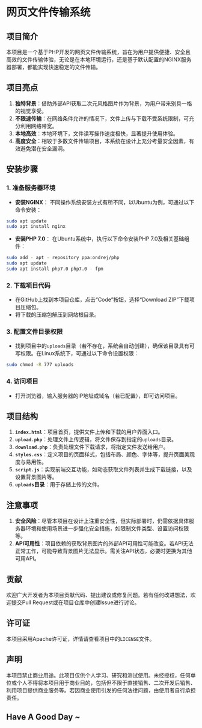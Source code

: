 # 网页文件传输系统

## 项目简介
本项目是一个基于PHP开发的网页文件传输系统，旨在为用户提供便捷、安全且高效的文件传输体验，无论是在本地环境运行，还是基于默认配置的NGINX服务器部署，都能实现快速稳定的文件传输。

## 项目亮点
1. **独特背景**：借助外部API获取二次元风格图片作为背景，为用户带来别具一格的视觉享受。
2. **不限速传输**：在网络条件允许的情况下，文件上传与下载不受系统限制，可充分利用网络带宽。
3. **本地高效**：本地环境下，文件读写操作速度极快，显著提升使用体验。
4. **高度安全**：相较于多数文件传输项目，本系统在设计上充分考量安全因素，有效避免潜在安全漏洞。

## 安装步骤
### 1. 准备服务器环境
 - **安装NGINX**：
不同操作系统安装方式有所不同，以Ubuntu为例，可通过以下命令安装：
```bash
sudo apt update
sudo apt install nginx
```
 - **安装PHP 7.0**：
在Ubuntu系统中，执行以下命令安装PHP 7.0及相关基础组件：
```bash
sudo add - apt - repository ppa:ondrej/php
sudo apt update
sudo apt install php7.0 php7.0 - fpm
```
### 2. 下载项目代码
 - 在GitHub上找到本项目仓库，点击“Code”按钮，选择“Download ZIP”下载项目压缩包。
 - 将下载的压缩包解压到网站根目录。
### 3. 配置文件目录权限
 - 找到项目中的`uploads`目录（若不存在，系统会自动创建），确保该目录具有可写权限。在Linux系统下，可通过以下命令设置权限：
```bash
sudo chmod -R 777 uploads
```

### 4. 访问项目
 - 打开浏览器，输入服务器的IP地址或域名（若已配置），即可访问项目。

## 项目结构
1. **`index.html`**：项目首页，提供文件上传和下载的用户界面入口。
2. **`upload.php`**：处理文件上传逻辑，将文件保存到指定的`uploads`目录。
3. **`download.php`**：负责处理文件下载请求，将指定文件发送给用户。
4. **`styles.css`**：定义项目的页面样式，包括布局、颜色、字体等，提升页面美观度与易用性。
5. **`script.js`**：实现前端交互功能，如动态获取文件列表并生成下载链接，以及设置背景图片等。
6. **`uploads`目录**：用于存储上传的文件。

## 注意事项
1. **安全风险**：尽管本项目在设计上注重安全性，但实际部署时，仍需依据具体服务器环境和使用场景进一步强化安全措施，如限制文件类型、设置访问权限等。
2. **API可用性**：项目依赖的获取背景图片的外部API可用性可能改变。若API无法正常工作，可能导致背景图片无法显示。需关注API状态，必要时更换为其他可用API。

## 贡献
欢迎广大开发者为本项目贡献代码、提出建议或修复问题。若有任何改进想法，欢迎提交Pull Request或在项目仓库中创建Issue进行讨论。

## 许可证
本项目采用Apache许可证，详情请查看项目中的`LICENSE`文件。 

## 声明
本项目禁止商业用途。此项目仅供个人学习、研究和测试使用。未经授权，任何单位或个人不得将本项目用于商业目的，包括但不限于直接销售、二次开发后销售、利用项目提供商业服务等。若因商业使用引发的任何法律问题，由使用者自行承担责任。 

## Have A Good Day ~ 
